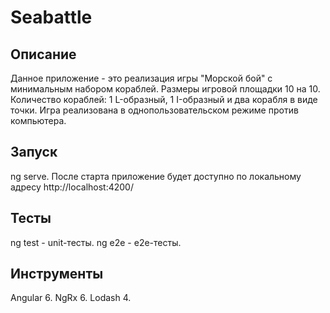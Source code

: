 # Seabattle

## Описание

Данное приложение - это реализация игры "Морской бой" с минимальным набором кораблей. Размеры игровой площадки 10 на 10. Количество кораблей: 1 L-образный, 1 I-образный и два корабля в виде точки. Игра реализована в однопользовательском режиме против компьютера.

## Запуск

ng serve. После старта приложение будет доступно по локальному адресу http://localhost:4200/

## Тесты

ng test - unit-тесты.
ng e2e - e2e-тесты.

## Инструменты

Angular 6.
NgRx 6.
Lodash 4.
